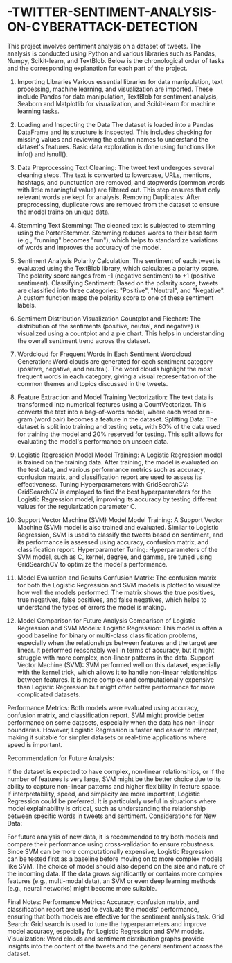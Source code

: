 # -TWITTER-SENTIMENT-ANALYSIS-ON-CYBERATTACK-DETECTION
This project involves sentiment analysis on a dataset of tweets. The analysis is conducted using Python and various     libraries such as Pandas, Numpy, Scikit-learn, and TextBlob. Below is the chronological order of tasks and the corresponding explanation for each part of the project.

1. Importing Libraries
Various essential libraries for data manipulation, text processing, machine learning, and visualization are imported. These include Pandas for data manipulation, TextBlob for sentiment analysis, Seaborn and Matplotlib for visualization, and Scikit-learn for machine learning tasks.

2. Loading and Inspecting the Data
The dataset is loaded into a Pandas DataFrame and its structure is inspected. This includes checking for missing values and reviewing the column names to understand the dataset's features. Basic data exploration is done using functions like info() and isnull().

3. Data Preprocessing
Text Cleaning: The tweet text undergoes several cleaning steps. The text is converted to lowercase, URLs, mentions, hashtags, and punctuation are removed, and stopwords (common words with little meaningful value) are filtered out. This step ensures that only relevant words are kept for analysis.
Removing Duplicates: After preprocessing, duplicate rows are removed from the dataset to ensure the model trains on unique data.

4. Stemming
Text Stemming: The cleaned text is subjected to stemming using the PorterStemmer. Stemming reduces words to their base form (e.g., "running" becomes "run"), which helps to standardize variations of words and improves the accuracy of the model.

5. Sentiment Analysis
Polarity Calculation: The sentiment of each tweet is evaluated using the TextBlob library, which calculates a polarity score. The polarity score ranges from -1 (negative sentiment) to +1 (positive sentiment).
Classifying Sentiment: Based on the polarity score, tweets are classified into three categories: "Positive", "Neutral", and "Negative". A custom function maps the polarity score to one of these sentiment labels.

6. Sentiment Distribution Visualization
Countplot and Piechart: The distribution of the sentiments (positive, neutral, and negative) is visualized using a countplot and a pie chart. This helps in understanding the overall sentiment trend across the dataset.

7. Wordcloud for Frequent Words in Each Sentiment
Wordcloud Generation: Word clouds are generated for each sentiment category (positive, negative, and neutral). The word clouds highlight the most frequent words in each category, giving a visual representation of the common themes and topics discussed in the tweets.

8. Feature Extraction and Model Training
Vectorization: The text data is transformed into numerical features using a CountVectorizer. This converts the text into a bag-of-words model, where each word or n-gram (word pair) becomes a feature in the dataset.
Splitting Data: The dataset is split into training and testing sets, with 80% of the data used for training the model and 20% reserved for testing. This split allows for evaluating the model's performance on unseen data.

9. Logistic Regression Model
Model Training: A Logistic Regression model is trained on the training data. After training, the model is evaluated on the test data, and various performance metrics such as accuracy, confusion matrix, and classification report are used to assess its effectiveness.
Tuning Hyperparameters with GridSearchCV: GridSearchCV is employed to find the best hyperparameters for the Logistic Regression model, improving its accuracy by testing different values for the regularization parameter C.

10. Support Vector Machine (SVM) Model
Model Training: A Support Vector Machine (SVM) model is also trained and evaluated. Similar to Logistic Regression, SVM is used to classify the tweets based on sentiment, and its performance is assessed using accuracy, confusion matrix, and classification report.
Hyperparameter Tuning: Hyperparameters of the SVM model, such as C, kernel, degree, and gamma, are tuned using GridSearchCV to optimize the model's performance.

11. Model Evaluation and Results
Confusion Matrix: The confusion matrix for both the Logistic Regression and SVM models is plotted to visualize how well the models performed. The matrix shows the true positives, true negatives, false positives, and false negatives, which helps to understand the types of errors the model is making.

12. Model Comparison for Future Analysis
Comparison of Logistic Regression and SVM Models:
Logistic Regression: This model is often a good baseline for binary or multi-class classification problems, especially when the relationships between features and the target are linear. It performed reasonably well in terms of accuracy, but it might struggle with more complex, non-linear patterns in the data.
Support Vector Machine (SVM): SVM performed well on this dataset, especially with the kernel trick, which allows it to handle non-linear relationships between features. It is more complex and computationally expensive than Logistic Regression but might offer better performance for more complicated datasets.

Performance Metrics: Both models were evaluated using accuracy, confusion matrix, and classification report. SVM might provide better performance on some datasets, especially when the data has non-linear boundaries. However, Logistic Regression is faster and easier to interpret, making it suitable for simpler datasets or real-time applications where speed is important.

Recommendation for Future Analysis:

If the dataset is expected to have complex, non-linear relationships, or if the number of features is very large, SVM might be the better choice due to its ability to capture non-linear patterns and higher flexibility in feature space.
If interpretability, speed, and simplicity are more important, Logistic Regression could be preferred. It is particularly useful in situations where model explainability is critical, such as understanding the relationship between specific words in tweets and sentiment.
Considerations for New Data:

For future analysis of new data, it is recommended to try both models and compare their performance using cross-validation to ensure robustness. Since SVM can be more computationally expensive, Logistic Regression can be tested first as a baseline before moving on to more complex models like SVM.
The choice of model should also depend on the size and nature of the incoming data. If the data grows significantly or contains more complex features (e.g., multi-modal data), an SVM or even deep learning methods (e.g., neural networks) might become more suitable.

Final Notes:
Performance Metrics: Accuracy, confusion matrix, and classification report are used to evaluate the models' performance, ensuring that both models are effective for the sentiment analysis task.
Grid Search: Grid search is used to tune the hyperparameters and improve model accuracy, especially for Logistic Regression and SVM models.
Visualization: Word clouds and sentiment distribution graphs provide insights into the content of the tweets and the general sentiment across the dataset.
